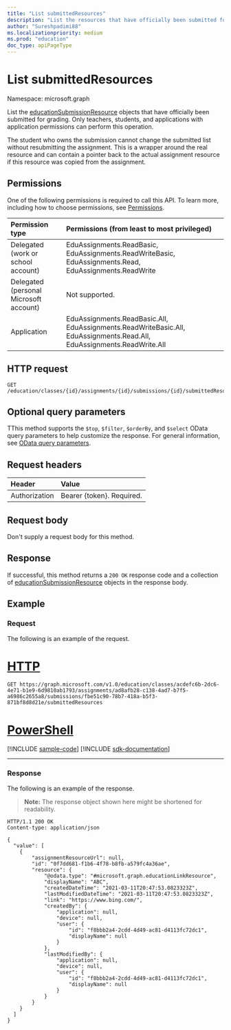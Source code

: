 ```yaml
---
title: "List submittedResources"
description: "List the resources that have officially been submitted for grading."
author: "Sureshpadimi88"
ms.localizationpriority: medium
ms.prod: "education"
doc_type: apiPageType
---
```


# List submittedResources

Namespace: microsoft.graph

List the [educationSubmissionResource](../resources/educationsubmissionresource.md) objects that have officially been submitted for grading. Only teachers, students, and applications with application permissions can perform this operation.

The student who owns the submission cannot change the submitted list without resubmitting the assignment. This is a wrapper around the real resource and can contain a pointer back to the actual assignment resource if this resource was copied from the assignment.

## Permissions
One of the following permissions is required to call this API. To learn more, including how to choose permissions, see [Permissions](/graph/permissions-reference).

|Permission type      | Permissions (from least to most privileged)              |
|:--------------------|:---------------------------------------------------------|
|Delegated (work or school account) |  EduAssignments.ReadBasic, EduAssignments.ReadWriteBasic, EduAssignments.Read, EduAssignments.ReadWrite  |
|Delegated (personal Microsoft account) |  Not supported.  |
|Application | EduAssignments.ReadBasic.All, EduAssignments.ReadWriteBasic.All, EduAssignments.Read.All, EduAssignments.ReadWrite.All | 

## HTTP request
<!-- { "blockType": "ignored" } -->
```http
GET /education/classes/{id}/assignments/{id}/submissions/{id}/submittedResources
```

## Optional query parameters

TThis method supports the `$top`, `$filter`, `$orderBy`, and `$select` OData query parameters to help customize the response.
For general information, see [OData query parameters](/graph/query-parameters).

## Request headers
| Header       | Value |
|:---------------|:--------|
| Authorization  | Bearer {token}. Required.  |

## Request body
Don't supply a request body for this method.

## Response
If successful, this method returns a `200 OK` response code and a collection of [educationSubmissionResource](../resources/educationsubmissionresource.md) objects in the response body.

## Example
### Request
The following is an example of the request.

# [HTTP](#tab/http)
<!-- {
  "blockType": "request",
  "name": "get_submittedresources"
}-->

```msgraph-interactive
GET https://graph.microsoft.com/v1.0/education/classes/acdefc6b-2dc6-4e71-b1e9-6d9810ab1793/assignments/ad8afb28-c138-4ad7-b7f5-a6986c2655a8/submissions/fbe51c90-78b7-418a-b5f3-871bf8d8d21e/submittedResources
```

# [PowerShell](#tab/powershell)
[!INCLUDE [sample-code](../includes/snippets/powershell/get-submittedresources-powershell-snippets.md)]
[!INCLUDE [sdk-documentation](../includes/snippets/snippets-sdk-documentation-link.md)]

---

### Response
The following is an example of the response. 

>**Note:** The response object shown here might be shortened for readability.

<!-- {
  "blockType": "response",
  "truncated": true,
  "@odata.type": "microsoft.graph.educationResource",
  "isCollection": true
} -->

```http
HTTP/1.1 200 OK
Content-type: application/json

{
  "value": [
    {
        "assignmentResourceUrl": null,
        "id": "0f7dd681-f1b6-4f78-b8fb-a579fc4a36ae",
        "resource": {
            "@odata.type": "#microsoft.graph.educationLinkResource",
            "displayName": "ABC",
            "createdDateTime": "2021-03-11T20:47:53.0823323Z",
            "lastModifiedDateTime": "2021-03-11T20:47:53.0823323Z",
            "link": "https://www.bing.com/",
            "createdBy": {
                "application": null,
                "device": null,
                "user": {
                    "id": "f8bbb2a4-2cdd-4d49-ac81-d4113fc72dc1",
                    "displayName": null
                }
            },
            "lastModifiedBy": {
                "application": null,
                "device": null,
                "user": {
                    "id": "f8bbb2a4-2cdd-4d49-ac81-d4113fc72dc1",
                    "displayName": null
                }
            }
        }
    }
  ]
}
```

<!-- uuid: 8fcb5dbc-d5aa-4681-8e31-b001d5168d79
2015-10-25 14:57:30 UTC -->
<!--
{
  "type": "#page.annotation",
  "description": "List submittedResources",
  "keywords": "",
  "section": "documentation",
  "tocPath": "",
  "suppressions": []
}
-->
